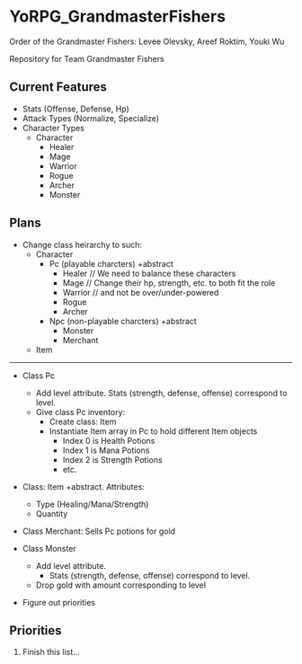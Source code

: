 # YoRPG_GrandmasterFishers

Order of the Grandmaster Fishers:
Levee Olevsky, Areef Roktim, Youki Wu

Repository for Team Grandmaster Fishers

## Current Features 

* Stats (Offense, Defense, Hp)
* Attack Types (Normalize, Specialize)
* Character Types
  * Character
    * Healer
    * Mage
    * Warrior
    * Rogue
    * Archer
    * Monster

## Plans

* Change class heirarchy to such:
  * Character
    * Pc (playable charcters) +abstract
      * Healer 	   // We need to balance these characters
      * Mage	   // Change their hp, strength, etc. to both fit the role
      * Warrior	   // and not be over/under-powered
      * Rogue
      * Archer
    * Npc (non-playable charcters) +abstract
      * Monster
      * Merchant
  * Item


---
* Class Pc 
  * Add level attribute. Stats (strength, defense, offense) correspond to level.
  * Give class Pc inventory:
    * Create class: Item
    * Instantiate Item array in Pc to hold different Item objects
      * Index 0 is Health Potions
      * Index 1 is Mana Potions
      * Index 2 is Strength Potions
      * etc.

* Class: Item +abstract. Attributes:
  * Type (Healing/Mana/Strength)
  * Quantity

* Class Merchant: Sells Pc potions for gold

* Class Monster
  * Add level attribute.
    * Stats (strength, defense, offense) correspond to level.
  * Drop gold with amount corresponding to level

* Figure out priorities

## Priorities

1. Finish this list...
